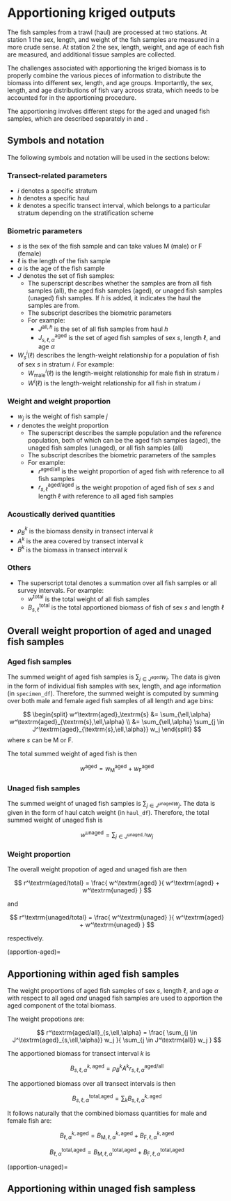 # Apportioning kriged outputs

The fish samples from a trawl (haul) are processed at two stations. At station 1 the sex, length, and weight of the fish samples are measured in a more crude sense. At station 2 the sex, length, weight, and age of each fish are measured, and additional tissue samples are collected.

The challenges associated with apportioning the kriged biomass is to properly combine the various pieces of information to distribute the biomass into different sex, length, and age groups. Importantly, the sex, length, and age distributions of fish vary across strata, which needs to be accounted for in the apportioning procedure.

The apportioning involves different steps for the aged and unaged fish samples, which are described separately in [](apportion-aged) and [](apportion-unaged).


## Symbols and notation

The following symbols and notation will be used in the sections below:

### Transect-related parameters
- $i$ denotes a specific stratum
- $h$ denotes a specific haul
- $k$ denotes a specific transect interval, which belongs to a particular stratum depending on the stratification scheme

### Biometric parameters
- $s$ is the sex of the fish sample and can take values $\textrm{M}$ (male) or $\textrm{F}$ (female)
- $\ell$ is the length of the fish sample
- $\alpha$ is the age of the fish sample
- $J$ denotes the set of fish samples:
    - The superscript describes whether the samples are from all fish samples ($\textrm{all}$), the aged fish samples ($\textrm{aged}$), or unaged fish samples ($\textrm{unaged}$) fish samples. If $h$ is added, it indicates the haul the samples are from.
    - The subscript describes the biometric parameters
    - For example:
        - $J^{\textrm{all}, h}$ is the set of all fish samples from haul $h$
        - $J^\textrm{aged}_{s,\ell,\alpha}$ is the set of aged fish samples of sex $s$, length $\ell$, and age $\alpha$
- $W^i_s(\ell)$ describes the length-weight relationship for a population of fish of sex $s$ in stratum $i$. For example:
    - $W^i_\textrm{male}(\ell)$ is the length-weight relationship for male fish in stratum $i$
    - $W^i(\ell)$ is the length-weight relationship for all fish in stratum $i$

### Weight and weight proportion
- $w_j$ is the weight of fish sample $j$
- $r$ denotes the weight proportion
    - The superscript describes the sample population and the reference population, both of which can be the aged fish samples ($\textrm{aged}$), the unaged fish samples ($\textrm{unaged}$), or all fish samples ($\textrm{all}$)
    - The subscript describes the biometric parameters of the samples
    - For example:
        - $r^\textrm{aged/all}$ is the weight proportion of aged fish with reference to all fish samples
        - $r^\textrm{aged/aged}_{s,\ell}$ is the weight propotion of aged fish of sex $s$ and length $\ell$ with reference to all aged fish samples

### Acoustically derived quantities
- $\rho^k_B$ is the biomass density in transect interval $k$
- $A^k$ is the area covered by transect interval $k$
- $B^k$ is the biomass in transect interval $k$

### Others
- The superscript $\textrm{total}$ denotes a summation over all fish samples or all survey intervals. For example:
    - $w^\textrm{total}$ is the total weight of all fish samples
    - $B^\textrm{total}_{s,\ell}$ is the total apportioned biomass of fish of sex $s$ and length $\ell$





## Overall weight proportion of aged and unaged fish samples

### Aged fish samples
The summed weight of aged fish samples is $\sum_{j \in J^\textrm{aged}} w_j$. The data is given in the form of individual fish samples with sex, length, and age information (in `specimen_df`). Therefore, the summed weight is computed by summing over both male and female aged fish samples of all length and age bins:

$$
\begin{split}
w^\textrm{aged}_\textrm{s}
&= \sum_{\ell,\alpha} w^\textrm{aged}_{\textrm{s},\ell,\alpha} \\
&= \sum_{\ell,\alpha} \sum_{j \in J^\textrm{aged}_{\textrm{s},\ell,\alpha}} w_j
\end{split}
$$
where $s$ can be $\textrm{M}$ or $\textrm{F}$.

The total summed weight of aged fish is then

$$
w^\textrm{aged} = w^\textrm{aged}_\textrm{M} + w^\textrm{aged}_\textrm{F}
$$

### Unaged fish samples
The summed weight of unaged fish samples is $\sum_{j \in J^\textrm{unaged}} w_j$. The data is given in the form of haul catch weight (in `haul_df`). Therefore, the total summed weight of unaged fish is

$$
w^\textrm{unaged} = \sum_{j \in J^{\textrm{unaged},h}} w_j
$$

### Weight proportion
The overall weight propotion of aged and unaged fish are then

$$
r^\textrm{aged/total} = \frac{ w^\textrm{aged} }{ w^\textrm{aged} + w^\textrm{unaged} } 
$$

and

$$
r^\textrm{unaged/total} = \frac{ w^\textrm{unaged} }{ w^\textrm{aged} + w^\textrm{unaged} } 
$$

respectively.





(apportion-aged)=
## Apportioning within aged fish samples

The weight proportions of aged fish samples of sex $s$, length $\ell$, and age $\alpha$ with respect to all aged _and_ unaged fish samples are used to apportion the aged component of the total biomass.

The weight propotions are:

$$
r^\textrm{aged/all}_{s,\ell,\alpha} = \frac{ \sum_{j \in J^\textrm{aged}_{s,\ell,\alpha}} w_j }{ \sum_{j \in J^\textrm{all}} w_j }
$$

The apportioned biomass for transect interval $k$ is

$$
B^{k, \textrm{aged}}_{s,\ell,\alpha} = \rho^k_B A^k r^\textrm{aged/all}_{s,\ell,\alpha}
$$

The apportioned biomass over all transect intervals is then

$$
B^\textrm{total,aged}_{s,\ell,\alpha} = \sum_k B^{k, \textrm{aged}}_{s,\ell,\alpha}
$$

It follows naturally that the combined biomass quantities for male and female fish are:

$$
B^{k, \textrm{aged}}_{\ell,\alpha} = B^{k, \textrm{aged}}_{\textrm{M},\ell,\alpha} + B^{k, \textrm{aged}}_{\textrm{F},\ell,\alpha}
$$

$$
B^\textrm{total,aged}_{\ell,\alpha} = B^\textrm{total,aged}_{\textrm{M},\ell,\alpha} + B^\textrm{total,aged}_{\textrm{F},\ell,\alpha} 
$$




(apportion-unaged)=
## Apportioning within unaged fish sampless